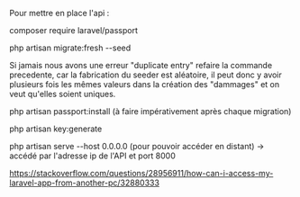 Pour mettre en place l'api :

composer require laravel/passport

php artisan migrate:fresh --seed

Si jamais nous avons une erreur "duplicate entry" refaire la commande precedente,
car la fabrication du seeder est aléatoire, il peut donc y avoir plusieurs fois
les mêmes valeurs dans la création des "dammages" et on veut qu'elles soient uniques.

php artisan passport:install (à faire impérativement après chaque migration)

php artisan key:generate

php artisan serve --host 0.0.0.0 (pour pouvoir accéder en distant) -> accédé par l'adresse ip de l'API et port 8000

https://stackoverflow.com/questions/28956911/how-can-i-access-my-laravel-app-from-another-pc/32880333
